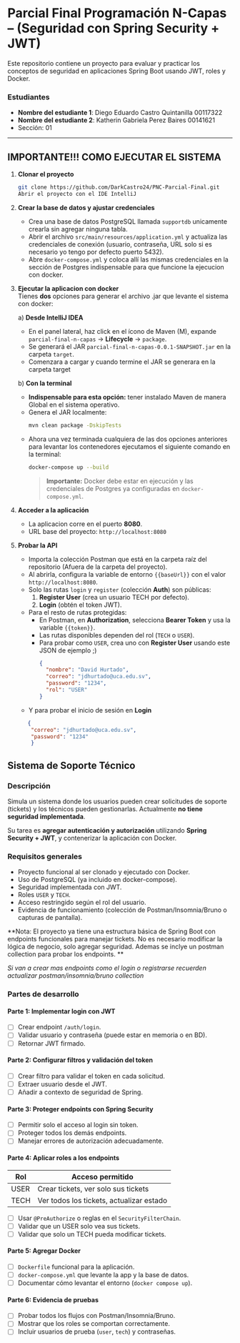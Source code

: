 # Parcial Final Programación N-Capas – (Seguridad con Spring Security + JWT)

Este repositorio contiene un proyecto para evaluar y practicar los conceptos de seguridad en aplicaciones Spring Boot usando JWT, roles y Docker.

### Estudiantes
- **Nombre del estudiante 1**: Diego Eduardo Castro Quintanilla 00117322
- **Nombre del estudiante 2**: Katherin Gabriela Perez Baires 00141621
- Sección: 01
---

## IMPORTANTE!!! COMO EJECUTAR EL SISTEMA 

1. **Clonar el proyecto**  
   ```bash
   git clone https://github.com/DarkCastro24/PNC-Parcial-Final.git
   Abrir el proyecto con el IDE IntelliJ 
   ```

2. **Crear la base de datos y ajustar credenciales**  
   - Crea una base de datos PostgreSQL llamada `supportdb` unicamente crearla sin agregar ninguna tabla.  
   - Abrir el archivo `src/main/resources/application.yml` y actualiza las credenciales de conexión (usuario, contraseña, URL solo si es necesario yo tengo por defecto puerto 5432).  
   - Abre `docker-compose.yml` y coloca allí las mismas credenciales en la sección de Postgres indispensable para que funcione la ejecucion con docker.

3. **Ejecutar la aplicacion con docker**  
   Tienes **dos** opciones para generar el archivo .jar que levante el sistema con docker:

   a) **Desde IntelliJ IDEA**  
   - En el panel lateral, haz click en el ícono de Maven (M), expande `parcial-final-n-capas` → **Lifecycle** → `package`.  
   - Se generará el JAR `parcial-final-n-capas-0.0.1-SNAPSHOT.jar` en la carpeta `target`.  
   - Comenzara a cargar y cuando termine el JAR se generara en la carpeta target 

   b) **Con la terminal**
   - **Indispensable para esta opción:** tener instalado Maven de manera Global en el sistema operativo.  
   - Genera el JAR localmente:  
     ```bash
     mvn clean package -DskipTests
     ```  
   - Ahora una vez terminada cualquiera de las dos opciones anteriores para levantar los contenedores ejecutamos el siguiente comando en la terminal:  
     ```bash
     docker-compose up --build
     ```  
     > **Importante:** Docker debe estar en ejecución y las credenciales de Postgres ya configuradas en `docker-compose.yml`.

4. **Acceder a la aplicación**  
   - La aplicacion corre en el puerto **8080**.  
   - URL base del proyecto: `http://localhost:8080`

5. **Probar la API**  
   - Importa la colección Postman que está en la carpeta raíz del repositorio (Afuera de la carpeta del proyecto).  
   - Al abrirla, configura la variable de entorno `{{baseUrl}}` con el valor `http://localhost:8080`.  
   - Solo las rutas `login` y `register` (colección **Auth**) son públicas:  
     1. **Register User** (crea un usuario TECH por defecto).  
     2. **Login** (obtén el token JWT).  
   - Para el resto de rutas protegidas:  
     - En Postman, en **Authorization**, selecciona **Bearer Token** y usa la variable `{{token}}`.  
     - Las rutas disponibles dependen del rol (`TECH` o `USER`).  
     - Para probar como `USER`, crea uno con **Register User** usando este JSON de ejemplo ;)
       ```json
       {
         "nombre": "David Hurtado",
         "correo": "jdhurtado@uca.edu.sv",
         "password": "1234",
         "rol": "USER"
       }
       ```
    - Y para probar el inicio de sesión en **Login**
    ```json
       {
        "correo": "jdhurtado@uca.edu.sv",
        "password": "1234"
        }
    ```

## Sistema de Soporte Técnico

### Descripción
Simula un sistema donde los usuarios pueden crear solicitudes de soporte (tickets) y los técnicos pueden gestionarlas. Actualmente **no tiene seguridad implementada**.

Su tarea es **agregar autenticación y autorización** utilizando **Spring Security + JWT**, y contenerizar la aplicación con Docker.

### Requisitos generales

- Proyecto funcional al ser clonado y ejecutado con Docker.
- Uso de PostgreSQL (ya incluido en docker-compose).
- Seguridad implementada con JWT.
- Roles `USER` y `TECH`.
- Acceso restringido según el rol del usuario.
- Evidencia de funcionamiento (colección de Postman/Insomnia/Bruno o capturas de pantalla).

**Nota: El proyecto ya tiene una estructura básica de Spring Boot con endpoints funcionales para manejar tickets. No es necesario modificar la lógica de negocio, solo agregar seguridad. Ademas se inclye un postman collection para probar los endpoints. **

_Si van a crear mas endpoints como el login o registrarse recuerden actualizar postman/insomnia/bruno collection_

### Partes de desarrollo

#### Parte 1: Implementar login con JWT
- [ ] Crear endpoint `/auth/login`.
- [ ] Validar usuario y contraseña (puede estar en memoria o en BD).
- [ ] Retornar JWT firmado.

#### Parte 2: Configurar filtros y validación del token
- [ ] Crear filtro para validar el token en cada solicitud.
- [ ] Extraer usuario desde el JWT.
- [ ] Añadir a contexto de seguridad de Spring.

#### Parte 3: Proteger endpoints con Spring Security
- [ ] Permitir solo el acceso al login sin token.
- [ ] Proteger todos los demás endpoints.
- [ ] Manejar errores de autorización adecuadamente.

#### Parte 4: Aplicar roles a los endpoints

| Rol   | Acceso permitido                                 |
|--------|--------------------------------------------------|
| USER  | Crear tickets, ver solo sus tickets              |
| TECH  | Ver todos los tickets, actualizar estado         |

- [ ] Usar `@PreAuthorize` o reglas en el `SecurityFilterChain`.
- [ ] Validar que un USER solo vea sus tickets.
- [ ] Validar que solo un TECH pueda modificar tickets.

#### Parte 5: Agregar Docker
- [ ] `Dockerfile` funcional para la aplicación.
- [ ] `docker-compose.yml` que levante la app y la base de datos.
- [ ] Documentar cómo levantar el entorno (`docker compose up`).

#### Parte 6: Evidencia de pruebas
- [ ] Probar todos los flujos con Postman/Insomnia/Bruno.
- [ ] Mostrar que los roles se comportan correctamente.
- [ ] Incluir usuarios de prueba (`user`, `tech`) y contraseñas.
